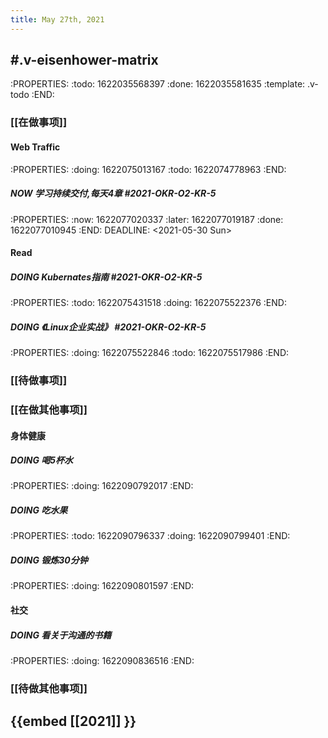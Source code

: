 ```yaml
---
title: May 27th, 2021
---
```


## #.v-eisenhower-matrix
:PROPERTIES:
:todo: 1622035568397
:done: 1622035581635
:template: .v-todo
:END:
### [[在做事项]]
#### Web Traffic
:PROPERTIES:
:doing: 1622075013167
:todo: 1622074778963
:END:
##### NOW 学习持续交付,每天4章 #2021-OKR-O2-KR-5 
:PROPERTIES:
:now: 1622077020337
:later: 1622077019187
:done: 1622077010945
:END:
DEADLINE: <2021-05-30 Sun>
#### Read
##### DOING Kubernates指南 #2021-OKR-O2-KR-5
:PROPERTIES:
:todo: 1622075431518
:doing: 1622075522376
:END:
##### DOING 《Linux企业实战》 #2021-OKR-O2-KR-5
:PROPERTIES:
:doing: 1622075522846
:todo: 1622075517986
:END:
####
####
### [[待做事项]]
####
####
####
### [[在做其他事项]]
#### 身体健康
##### DOING 喝5杯水
:PROPERTIES:
:doing: 1622090792017
:END:
##### DOING 吃水果
:PROPERTIES:
:todo: 1622090796337
:doing: 1622090799401
:END:
##### DOING 锻炼30分钟
:PROPERTIES:
:doing: 1622090801597
:END:
#### 社交
##### DOING 看关于沟通的书籍
:PROPERTIES:
:doing: 1622090836516
:END:
####
### [[待做其他事项]]
####
####
####
## {{embed [[2021]] }}
##
